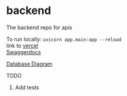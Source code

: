 # backend
The backend repo for apis

To run locally: `uvicorn app.main:app --reload`</br>
link to [vercel](https://inspectlyai-backend.vercel.app/api/v0/)</br>
[Swaggerdocs](https://inspectlyai-backend.vercel.app/docs)</br>

[Database Diagram](https://miro.com/app/board/uXjVLr_MNTM=/?share_link_id=793080355207)

TODO
1. Add tests
